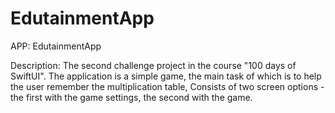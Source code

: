 # EdutainmentApp

APP: EdutainmentApp

Description: The second challenge project in the course "100 days of SwiftUI". The application is a simple game, the main task of which is to help the user remember the multiplication table, Consists of two screen options - the first with the game settings, the second with the game.
